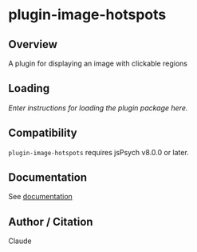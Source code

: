 # plugin-image-hotspots

## Overview

A plugin for displaying an image with clickable regions

## Loading

*Enter instructions for loading the plugin package here.*

## Compatibility

`plugin-image-hotspots` requires jsPsych v8.0.0 or later.

## Documentation

See [documentation](/plugin-image-hotspots/README.md)

## Author / Citation

Claude